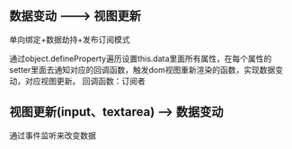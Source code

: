 ## 数据变动 ---> 视图更新
单向绑定+数据劫持+发布订阅模式

通过object.defineProperty遍历设置this.data里面所有属性，在每个属性的setter里面去通知对应的回调函数，触发dom视图重新渲染的函数，实现数据变动，对应视图更新。
回调函数：订阅者


## 视图更新(input、textarea) --> 数据变动
通过事件监听来改变数据
